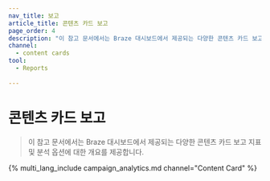 ```yaml
---
nav_title: 보고
article_title: 콘텐츠 카드 보고
page_order: 4
description: "이 참고 문서에서는 Braze 대시보드에서 제공되는 다양한 콘텐츠 카드 보고 지표 및 분석 옵션에 대한 개요를 제공합니다."
channel:
  - content cards
tool:
  - Reports
  
---
```


# 콘텐츠 카드 보고

> 이 참고 문서에서는 Braze 대시보드에서 제공되는 다양한 콘텐츠 카드 보고 지표 및 분석 옵션에 대한 개요를 제공합니다.

{% multi_lang_include campaign_analytics.md channel="Content Card" %}
